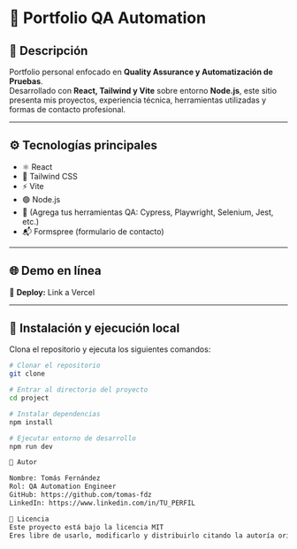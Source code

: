 # 🤖 Portfolio QA Automation

## 🧾 Descripción

Portfolio personal enfocado en **Quality Assurance y Automatización de Pruebas**.  
Desarrollado con **React, Tailwind y Vite** sobre entorno **Node.js**, este sitio presenta mis proyectos, experiencia técnica, herramientas utilizadas y formas de contacto profesional.

---

## ⚙️ Tecnologías principales

- ⚛️ React  
- 💨 Tailwind CSS  
- ⚡ Vite  
- 🟢 Node.js  
- 🧪 (Agrega tus herramientas QA: Cypress, Playwright, Selenium, Jest, etc.)  
- 📬 Formspree (formulario de contacto)

---

## 🌐 Demo en línea

🔗 **Deploy:** Link a Vercel

---

## 🚀 Instalación y ejecución local

Clona el repositorio y ejecuta los siguientes comandos:

```bash
# Clonar el repositorio
git clone 

# Entrar al directorio del proyecto
cd project

# Instalar dependencias
npm install

# Ejecutar entorno de desarrollo
npm run dev

👤 Autor

Nombre: Tomás Fernández
Rol: QA Automation Engineer
GitHub: https://github.com/tomas-fdz
LinkedIn: https://www.linkedin.com/in/TU_PERFIL

🪪 Licencia
Este proyecto está bajo la licencia MIT
Eres libre de usarlo, modificarlo y distribuirlo citando la autoría original.

